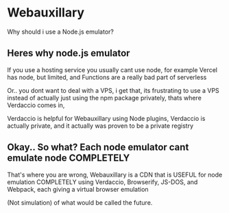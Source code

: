 # Webauxillary

Why should i use a Node.js emulator?

## Heres why node.js emulator

If you use a hosting service you usually cant use node, for example Vercel has node, but limited, and Functions are a really bad part of serverless

Or.. you dont want to deal with a VPS, i get that, its frustrating to use a VPS instead of actually just using the npm package privately, thats where Verdaccio comes in,

Verdaccio is helpful for Webauxillary using Node plugins, Verdaccio is actually private, and it actually was proven to be a private registry

## Okay.. So what? Each node emulator cant emulate node COMPLETELY

That's where you are wrong, Webauxillary is a CDN that is USEFUL for node emulation COMPLETELY using Verdaccio, Browserify, JS-DOS, and Webpack, each giving a virtual browser emulation

(Not simulation) of what would be called the future.
